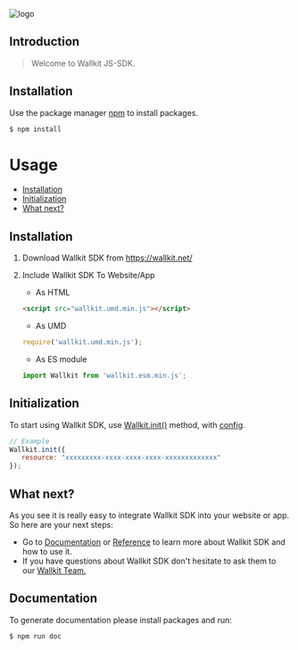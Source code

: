 ![logo](https://wallkit.net/wallkit/images/wallkit-logo.svg "Wallkit")

## Introduction

> Welcome to Wallkit JS-SDK.

## Installation

Use the package manager [npm](https://nodejs.org/en/) to install packages.
```bash
$ npm install
```


# Usage

 - [Installation](#installation)
 - [Initialization](#initialization)
 - [What next?](#what-next-)
 
 
## Installation

1. Download Wallkit SDK from https://wallkit.net/

2. Include Wallkit SDK To Website/App  

    - As HTML 
    ```html
    <script src="wallkit.umd.min.js"></script>
    ```
    
    - As UMD
    ```javascript
    require('wallkit.umd.min.js');
    ```
    
    - As ES module
    ```javascript
    import Wallkit from 'wallkit.esm.min.js';
    ```

## Initialization

 To start using Wallkit SDK, use [Wallkit.init()](class/Wallkit/Wallkit.js~Wallkit.html#instance-method-init) method, with [config](./manual/Config.html).
 
 ```js
// Example
Wallkit.init({
    resource: "xxxxxxxxx-xxxx-xxxx-xxxx-xxxxxxxxxxxxx"
});
```

## What next?

As you see it is really easy to integrate Wallkit SDK into your website or app. So here are your next steps:

 - Go to [Documentation](/manual/Methods.html) or [Reference](identifiers.html) to learn more about Wallkit SDK and how to use it.
 - If you have questions about Wallkit SDK don't hesitate to ask them to our [Wallkit Team.](http://wallkit.net)    
## Documentation 

To generate documentation please install packages and run:

```bash
$ npm run doc
```

